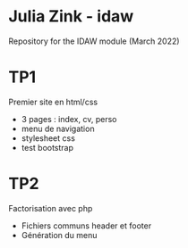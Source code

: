 # Julia Zink - idaw
Repository for the IDAW module (March 2022)

# TP1
Premier site en html/css 
 - 3 pages : index, cv, perso
 - menu de navigation
 - stylesheet css
 - test bootstrap

# TP2
Factorisation avec php
 - Fichiers communs header et footer
 - Génération du menu
